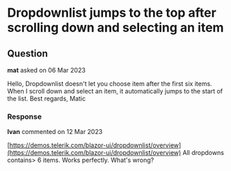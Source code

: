 # Dropdownlist jumps to the top after scrolling down and selecting an item

## Question

**mat** asked on 06 Mar 2023

Hello, Dropdownlist doesn't let you choose item after the first six items. When I scroll down and select an item, it automatically jumps to the start of the list. Best regards, Matic

### Response

**Ivan** commented on 12 Mar 2023

[https://demos.telerik.com/blazor-ui/dropdownlist/overview](https://demos.telerik.com/blazor-ui/dropdownlist/overview) All dropdowns contains> 6 items. Works perfectly. What's wrong?
